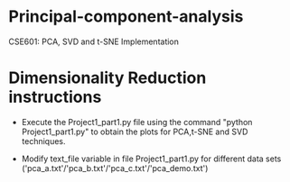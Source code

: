 # Principal-component-analysis
CSE601: PCA, SVD and t-SNE Implementation


Dimensionality Reduction instructions
=====================================

- Execute the Project1_part1.py file using the command "python Project1_part1.py" to obtain the plots for PCA,t-SNE and SVD techniques.

- Modify text_file variable in file Project1_part1.py for different data sets ('pca_a.txt'/'pca_b.txt'/'pca_c.txt'/'pca_demo.txt')
